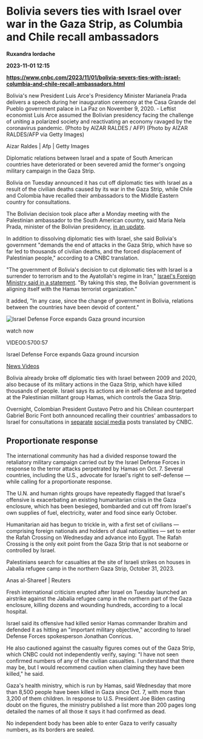 # Bolivia severs ties with Israel over war in the Gaza Strip, as Columbia and Chile recall ambassadors
**Ruxandra Iordache**

**2023-11-01 12:15**

**https://www.cnbc.com/2023/11/01/bolivia-severs-ties-with-israel-columbia-and-chile-recall-ambassadors.html**

Bolivia's new President Luis Arce's Presidency Minister Marianela Prada delivers a speech during her inauguration ceremony at the Casa Grande del Pueblo government palace in La Paz on November 9, 2020. - Leftist economist Luis Arce assumed the Bolivian presidency facing the challenge of uniting a polarized society and reactivating an economy ravaged by the coronavirus pandemic. (Photo by AIZAR RALDES / AFP) (Photo by AIZAR RALDES/AFP via Getty Images)

Aizar Raldes | Afp | Getty Images

Diplomatic relations between Israel and a spate of South American countries have deteriorated or been severed amid the former's ongoing military campaign in the Gaza Strip.

Bolivia on Tuesday announced it has cut off diplomatic ties with Israel as a result of the civilian deaths caused by its war in the Gaza Strip, while Chile and Colombia have recalled their ambassadors to the Middle Eastern country for consultations.

The Bolivian decision took place after a Monday meeting with the Palestinian ambassador to the South American country, said Maria Nela Prada, minister of the Bolivian presidency, [in an update](https://www.facebook.com/MinPresidencia/videos/6783772725035657).

In addition to dissolving diplomatic ties with Israel, she said Bolivia's government "demands the end of attacks in the Gaza Strip, which have so far led to thousands of civilian deaths, and the forced displacement of Palestinian people," according to a CNBC translation.

"The government of Bolivia's decision to cut diplomatic ties with Israel is a surrender to terrorism and to the Ayatollah's regime in Iran," [Israel's Foreign Ministry said in a statement](https://www.gov.il/en/departments/news/mfa-spokesperson-announcement--31-oct-2023). "By taking this step, the Bolivian government is aligning itself with the Hamas terrorist organization."

It added, "In any case, since the change of government in Bolivia, relations between the countries have been devoid of content."

![Israel Defense Force expands Gaza ground incursion](https://image.cnbcfm.com/api/v1/image/107324926-1698500509636-gettyimages-1749451809-AFP_33ZD7PV.jpeg?v=1698500547&w=750&h=422&vtcrop=y)

watch now

VIDEO0:5700:57

Israel Defense Force expands Gaza ground incursion

[News Videos](https://www.cnbc.com/news-videos/)

Bolivia already broke off diplomatic ties with Israel between 2009 and 2020, also because of its military actions in the Gaza Strip, which have killed thousands of people. Israel says its actions are in self-defense and targeted at the Palestinian militant group Hamas, which controls the Gaza Strip.

Overnight, Colombian President Gustavo Petro and his Chilean counterpart Gabriel Boric Font both announced recalling their countries' ambassadors to Israel for consultations in [separate](https://twitter.com/petrogustavo/status/1719505034348462235) [social media](https://twitter.com/GabrielBoric/status/1719498934475743537) posts translated by CNBC.

Proportionate response
----------------------

The international community has had a divided response toward the retaliatory military campaign carried out by the Israel Defense Forces in response to the terror attacks perpetrated by Hamas on Oct. 7. Several countries, including the U.S., advocate for Israel's right to self-defense — while calling for a proportionate response.

The U.N. and human rights groups have repeatedly flagged that Israel's offensive is exacerbating an existing humanitarian crisis in the Gaza enclosure, which has been besieged, bombarded and cut off from Israel's own supplies of fuel, electricity, water and food since early October.

Humanitarian aid has begun to trickle in, with a first set of civilians — comprising foreign nationals and holders of dual nationalities — set to enter the Rafah Crossing on Wednesday and advance into Egypt. The Rafah Crossing is the only exit point from the Gaza Strip that is not seaborne or controlled by Israel.

Palestinians search for casualties at the site of Israeli strikes on houses in Jabalia refugee camp in the northern Gaza Strip, October 31, 2023.

Anas al-Shareef | Reuters

Fresh international criticism erupted after Israel on Tuesday launched an airstrike against the Jabalia refugee camp in the northern part of the Gaza enclosure, killing dozens and wounding hundreds, according to a local hospital.

Israel said its offensive had killed senior Hamas commander Ibrahim and defended it as hitting an "important military objective," according to Israel Defense Forces spokesperson Jonathan Conricus.

He also cautioned against the casualty figures comes out of the Gaza Strip, which CNBC could not independently verify, saying: "I have not seen confirmed numbers of any of the civilian casualties. I understand that there may be, but I would recommend caution when claiming they have been killed," he said.

Gaza's health ministry, which is run by Hamas, said Wednesday that more than 8,500 people have been killed in Gaza since Oct. 7, with more than 3,200 of them children. In response to U.S. President Joe Biden casting doubt on the figures, the ministry published a list more than 200 pages long detailed the names of all those it says it had confirmed as dead.

No independent body has been able to enter Gaza to verify casualty numbers, as its borders are sealed.